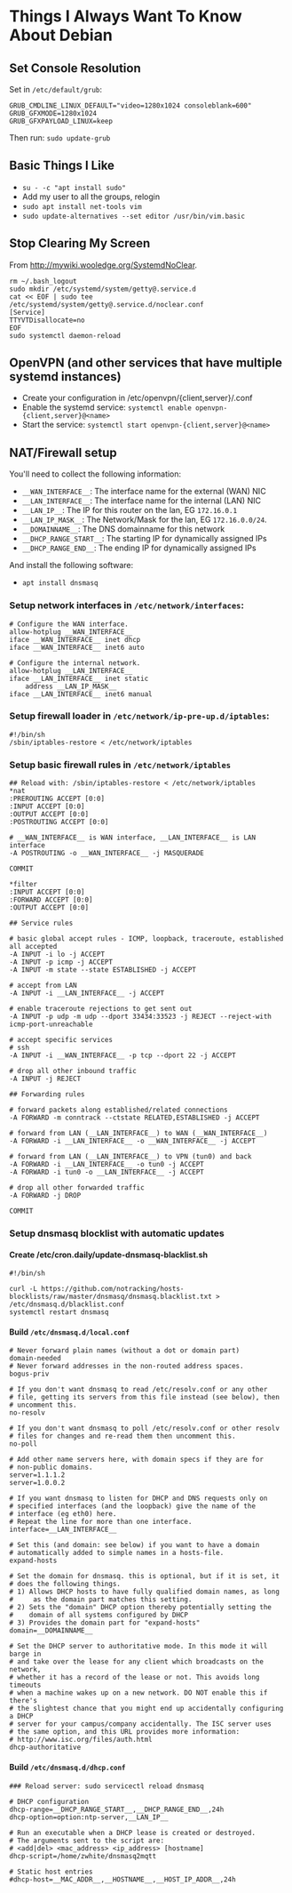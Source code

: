 # Things I Always Want To Know About Debian

## Set Console Resolution

Set in `/etc/default/grub`:

```
GRUB_CMDLINE_LINUX_DEFAULT="video=1280x1024 consoleblank=600"
GRUB_GFXMODE=1280x1024
GRUB_GFXPAYLOAD_LINUX=keep
```

Then run: `sudo update-grub`

## Basic Things I Like

* `su - -c "apt install sudo"`
* Add my user to all the groups, relogin
* `sudo apt install net-tools vim`
* `sudo update-alternatives --set editor /usr/bin/vim.basic`

## Stop Clearing My Screen

From <http://mywiki.wooledge.org/SystemdNoClear>.

```
rm ~/.bash_logout
sudo mkdir /etc/systemd/system/getty@.service.d
cat << EOF | sudo tee /etc/systemd/system/getty@.service.d/noclear.conf
[Service]
TTYVTDisallocate=no
EOF
sudo systemctl daemon-reload
```

## OpenVPN (and other services that have multiple systemd instances)

* Create your configuration in /etc/openvpn/{client,server}/<name>.conf
* Enable the systemd service: `systemctl enable openvpn-{client,server}@<name>`
* Start the service: `systemctl start openvpn-{client,server}@<name>`

## NAT/Firewall setup

You'll need to collect the following information:

* `__WAN_INTERFACE__`: The interface name for the external (WAN) NIC
* `__LAN_INTERFACE__`: The interface name for the internal (LAN) NIC
* `__LAN_IP__`: The IP for this router on the lan, EG `172.16.0.1`
* `__LAN_IP_MASK__`: The Network/Mask for the lan, EG `172.16.0.0/24`.
* `__DOMAINNAME__`: The DNS domainname for this network
* `__DHCP_RANGE_START__`: The starting IP for dynamically assigned IPs
* `__DHCP_RANGE_END__`: The ending IP for dynamically assigned IPs

And install the following software:

* `apt install dnsmasq`

### Setup network interfaces in `/etc/network/interfaces`:

```
# Configure the WAN interface.
allow-hotplug __WAN_INTERFACE__
iface __WAN_INTERFACE__ inet dhcp
iface __WAN_INTERFACE__ inet6 auto

# Configure the internal network.
allow-hotplug __LAN_INTERFACE__
iface __LAN_INTERFACE__ inet static
    address __LAN_IP_MASK__
iface __LAN_INTERFACE__ inet6 manual
```

### Setup firewall loader in `/etc/network/ip-pre-up.d/iptables`:

```
#!/bin/sh
/sbin/iptables-restore < /etc/network/iptables
```

### Setup basic firewall rules in `/etc/network/iptables`

```
## Reload with: /sbin/iptables-restore < /etc/network/iptables
*nat
:PREROUTING ACCEPT [0:0]
:INPUT ACCEPT [0:0]
:OUTPUT ACCEPT [0:0]
:POSTROUTING ACCEPT [0:0]

# __WAN_INTERFACE__ is WAN interface, __LAN_INTERFACE__ is LAN interface
-A POSTROUTING -o __WAN_INTERFACE__ -j MASQUERADE

COMMIT

*filter
:INPUT ACCEPT [0:0]
:FORWARD ACCEPT [0:0]
:OUTPUT ACCEPT [0:0]

## Service rules

# basic global accept rules - ICMP, loopback, traceroute, established all accepted
-A INPUT -i lo -j ACCEPT
-A INPUT -p icmp -j ACCEPT
-A INPUT -m state --state ESTABLISHED -j ACCEPT

# accept from LAN
-A INPUT -i __LAN_INTERFACE__ -j ACCEPT

# enable traceroute rejections to get sent out
-A INPUT -p udp -m udp --dport 33434:33523 -j REJECT --reject-with icmp-port-unreachable

# accept specific services
# ssh
-A INPUT -i __WAN_INTERFACE__ -p tcp --dport 22 -j ACCEPT

# drop all other inbound traffic
-A INPUT -j REJECT

## Forwarding rules

# forward packets along established/related connections
-A FORWARD -m conntrack --ctstate RELATED,ESTABLISHED -j ACCEPT

# forward from LAN (__LAN_INTERFACE__) to WAN (__WAN_INTERFACE__)
-A FORWARD -i __LAN_INTERFACE__ -o __WAN_INTERFACE__ -j ACCEPT

# forward from LAN (__LAN_INTERFACE__) to VPN (tun0) and back
-A FORWARD -i __LAN_INTERFACE__ -o tun0 -j ACCEPT
-A FORWARD -i tun0 -o __LAN_INTERFACE__ -j ACCEPT

# drop all other forwarded traffic
-A FORWARD -j DROP

COMMIT
```

### Setup dnsmasq blocklist with automatic updates

#### Create /etc/cron.daily/update-dnsmasq-blacklist.sh

```
#!/bin/sh

curl -L https://github.com/notracking/hosts-blocklists/raw/master/dnsmasq/dnsmasq.blacklist.txt > /etc/dnsmasq.d/blacklist.conf
systemctl restart dnsmasq
```

#### Build `/etc/dnsmasq.d/local.conf`

```
# Never forward plain names (without a dot or domain part)
domain-needed
# Never forward addresses in the non-routed address spaces.
bogus-priv

# If you don't want dnsmasq to read /etc/resolv.conf or any other
# file, getting its servers from this file instead (see below), then
# uncomment this.
no-resolv

# If you don't want dnsmasq to poll /etc/resolv.conf or other resolv
# files for changes and re-read them then uncomment this.
no-poll

# Add other name servers here, with domain specs if they are for
# non-public domains.
server=1.1.1.2
server=1.0.0.2

# If you want dnsmasq to listen for DHCP and DNS requests only on
# specified interfaces (and the loopback) give the name of the
# interface (eg eth0) here.
# Repeat the line for more than one interface.
interface=__LAN_INTERFACE__

# Set this (and domain: see below) if you want to have a domain
# automatically added to simple names in a hosts-file.
expand-hosts

# Set the domain for dnsmasq. this is optional, but if it is set, it
# does the following things.
# 1) Allows DHCP hosts to have fully qualified domain names, as long
#     as the domain part matches this setting.
# 2) Sets the "domain" DHCP option thereby potentially setting the
#    domain of all systems configured by DHCP
# 3) Provides the domain part for "expand-hosts"
domain=__DOMAINNAME__

# Set the DHCP server to authoritative mode. In this mode it will barge in
# and take over the lease for any client which broadcasts on the network,
# whether it has a record of the lease or not. This avoids long timeouts
# when a machine wakes up on a new network. DO NOT enable this if there's
# the slightest chance that you might end up accidentally configuring a DHCP
# server for your campus/company accidentally. The ISC server uses
# the same option, and this URL provides more information:
# http://www.isc.org/files/auth.html
dhcp-authoritative
```

#### Build `/etc/dnsmasq.d/dhcp.conf`

```
### Reload server: sudo servicectl reload dnsmasq

# DHCP configuration
dhcp-range=__DHCP_RANGE_START__,__DHCP_RANGE_END__,24h
dhcp-option=option:ntp-server,__LAN_IP__

# Run an executable when a DHCP lease is created or destroyed.
# The arguments sent to the script are:
# <add|del> <mac_address> <ip_address> [hostname]
dhcp-script=/home/zwhite/dnsmasq2mqtt

# Static host entries
#dhcp-host=__MAC_ADDR__,__HOSTNAME__,__HOST_IP_ADDR__,24h
```
